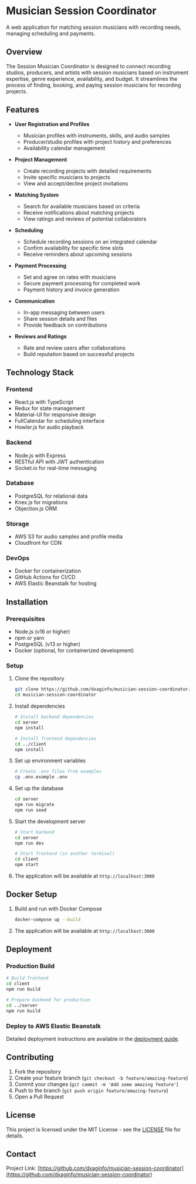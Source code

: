 # Musician Session Coordinator

A web application for matching session musicians with recording needs, managing scheduling and payments.

## Overview

The Session Musician Coordinator is designed to connect recording studios, producers, and artists with session musicians based on instrument expertise, genre experience, availability, and budget. It streamlines the process of finding, booking, and paying session musicians for recording projects.

## Features

- **User Registration and Profiles**
  - Musician profiles with instruments, skills, and audio samples
  - Producer/studio profiles with project history and preferences
  - Availability calendar management

- **Project Management**
  - Create recording projects with detailed requirements
  - Invite specific musicians to projects
  - View and accept/decline project invitations

- **Matching System**
  - Search for available musicians based on criteria
  - Receive notifications about matching projects
  - View ratings and reviews of potential collaborators

- **Scheduling**
  - Schedule recording sessions on an integrated calendar
  - Confirm availability for specific time slots
  - Receive reminders about upcoming sessions

- **Payment Processing**
  - Set and agree on rates with musicians
  - Secure payment processing for completed work
  - Payment history and invoice generation

- **Communication**
  - In-app messaging between users
  - Share session details and files
  - Provide feedback on contributions

- **Reviews and Ratings**
  - Rate and review users after collaborations
  - Build reputation based on successful projects

## Technology Stack

### Frontend
- React.js with TypeScript
- Redux for state management
- Material-UI for responsive design
- FullCalendar for scheduling interface
- Howler.js for audio playback

### Backend
- Node.js with Express
- RESTful API with JWT authentication
- Socket.io for real-time messaging

### Database
- PostgreSQL for relational data
- Knex.js for migrations
- Objection.js ORM

### Storage
- AWS S3 for audio samples and profile media
- Cloudfront for CDN

### DevOps
- Docker for containerization
- GitHub Actions for CI/CD
- AWS Elastic Beanstalk for hosting

## Installation

### Prerequisites
- Node.js (v16 or higher)
- npm or yarn
- PostgreSQL (v13 or higher)
- Docker (optional, for containerized development)

### Setup
1. Clone the repository
   ```bash
   git clone https://github.com/dxaginfo/musician-session-coordinator.git
   cd musician-session-coordinator
   ```

2. Install dependencies
   ```bash
   # Install backend dependencies
   cd server
   npm install

   # Install frontend dependencies
   cd ../client
   npm install
   ```

3. Set up environment variables
   ```bash
   # Create .env files from examples
   cp .env.example .env
   ```

4. Set up the database
   ```bash
   cd server
   npm run migrate
   npm run seed
   ```

5. Start the development server
   ```bash
   # Start backend
   cd server
   npm run dev

   # Start frontend (in another terminal)
   cd client
   npm start
   ```

6. The application will be available at `http://localhost:3000`

## Docker Setup

1. Build and run with Docker Compose
   ```bash
   docker-compose up --build
   ```

2. The application will be available at `http://localhost:3000`

## Deployment

### Production Build
```bash
# Build frontend
cd client
npm run build

# Prepare backend for production
cd ../server
npm run build
```

### Deploy to AWS Elastic Beanstalk
Detailed deployment instructions are available in the [deployment guide](docs/deployment.md).

## Contributing

1. Fork the repository
2. Create your feature branch (`git checkout -b feature/amazing-feature`)
3. Commit your changes (`git commit -m 'Add some amazing feature'`)
4. Push to the branch (`git push origin feature/amazing-feature`)
5. Open a Pull Request

## License

This project is licensed under the MIT License - see the [LICENSE](LICENSE) file for details.

## Contact

Project Link: [https://github.com/dxaginfo/musician-session-coordinator](https://github.com/dxaginfo/musician-session-coordinator)